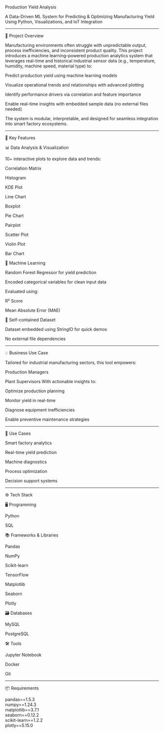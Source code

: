 
Production Yield Analysis

A Data-Driven ML System for Predicting & Optimizing Manufacturing Yield
Using Python, Visualizations, and IoT Integration


---

📌 Project Overview

Manufacturing environments often struggle with unpredictable output, process inefficiencies, and inconsistent product quality. This project introduces a machine learning–powered production analytics system that leverages real-time and historical industrial sensor data (e.g., temperature, humidity, machine speed, material type) to:

Predict production yield using machine learning models

Visualize operational trends and relationships with advanced plotting

Identify performance drivers via correlation and feature importance

Enable real-time insights with embedded sample data (no external files needed)


The system is modular, interpretable, and designed for seamless integration into smart factory ecosystems.


---

🚀 Key Features

📊 Data Analysis & Visualization

10+ interactive plots to explore data and trends:

Correlation Matrix

Histogram

KDE Plot

Line Chart

Boxplot

Pie Chart

Pairplot

Scatter Plot

Violin Plot

Bar Chart



🤖 Machine Learning

Random Forest Regressor for yield prediction

Encoded categorical variables for clean input data

Evaluated using:

R² Score

Mean Absolute Error (MAE)



📁 Self-contained Dataset

Dataset embedded using StringIO for quick demos

No external file dependencies



---

💡 Business Use Case

Tailored for industrial manufacturing sectors, this tool empowers:

Production Managers

Plant Supervisors
With actionable insights to:

Optimize production planning

Monitor yield in real-time

Diagnose equipment inefficiencies

Enable preventive maintenance strategies



---

🧠 Use Cases

Smart factory analytics

Real-time yield prediction

Machine diagnostics

Process optimization

Decision support systems



---

⚙️ Tech Stack

🖥️ Programming

Python

SQL


📚 Frameworks & Libraries

Pandas

NumPy

Scikit-learn

TensorFlow

Matplotlib

Seaborn

Plotly


🗃️ Databases

MySQL

PostgreSQL


🛠️ Tools

Jupyter Notebook

Docker

Git



---

📦 Requirements

pandas==1.5.3  
numpy==1.24.3  
matplotlib==3.7.1  
seaborn==0.12.2  
scikit-learn==1.2.2  
plotly==5.15.0

